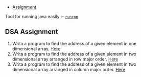 - [Assignment](#assignment)

Tool for running java easily :- [`runcpp`](https://github.com/shubhattin/os-config/blob/main/packages/runcpp.py)

## DSA Assignment

1. Writa a program to find the address of a given element in one dimensional array.
   [Here](./03/ArrayAdress.c)
2. Writa a program to find the address of a given element in two dimensional array arranged in row major order.
   [Here](./03/RowAdress.c)
3. Writa a program to find the address of a given element in two dimensional array arranged in column major order.
   [Here](./03/ColumnAddress.c)
